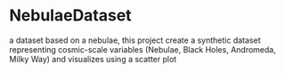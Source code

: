 # NebulaeDataset
a dataset based on a nebulae, this project create a synthetic dataset representing cosmic-scale variables (Nebulae, Black Holes, Andromeda, Milky Way) and visualizes using a scatter plot
